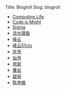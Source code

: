 Title: Blogroll
Slug: blogroll

* <a href="http://grapeot.me/" target="_blank">Computing Life</a>
* <a href="http://www.codeismight.com/" target="_blank">Code is Might</a>
* <a href="http://www.sigma.me" target="_blank">Sigma</a>
* <a href="http://www.iamle.com/" target="_blank">流水理鱼</a>
* <a href="http://blog.xiaorui.cc/" target="_blank">峰云</a>
* <a href="http://xiaorui.cc/" target="_blank">峰云51cto</a>
* <a href="http://www.chenqing.org/" target="_blank">庆爷</a>
* <a href="http://www.shencan.net/" target="_blank">灿爷</a>
* <a href="http://www.furion.info/" target="_blank">思聪</a>
* <a href="http://www.linuxyan.com/" target="_blank">曹岩</a>
* <a href="http://hi.baidu.com/bikong0411" target="_blank">碧哥</a>
* <a href="http://www.chenliliang.com/" target="_blank">陈李粮</a>
